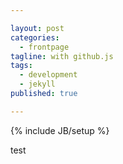 ```yaml
---

layout: post
categories: 
  - frontpage
tagline: with github.js
tags: 
  - development
  - jekyll
published: true

---
```


{% include JB/setup %}

test